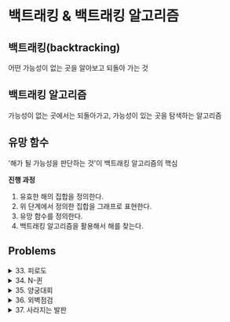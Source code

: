 # 백트래킹 & 백트래킹 알고리즘

## 백트래킹(backtracking)
어떤 가능성이 없는 곳을 알아보고 되돌아 가는 것

## 백트래킹 알고리즘
가능성이 없는 곳에서는 되돌아가고, 가능성이 있는 곳을 탐색하는 알고리즘

## 유망 함수
'해가 될 가능성을 판단하는 것'이 백트래킹 알고리즘의 핵심

**진행 과정**  
1. 유효한 해의 집합을 정의한다.
2. 위 단계에서 정의한 집합을 그래프로 표현한다.
3. 유망 함수를 정의한다.
4. 백트래킹 알고리즘을 활용해서 해를 찾는다.

## Problems
<details>
<summary>33. 피로도</summary>
<div markdown='1'>

---
1. 정답 풀이
```python
def solution(k, dungeons):
    answer = -1
    n = len(dungeons)
    visited = [False] * n
    
    def DFS(cnt, k):
        nonlocal answer
        
        answer = max(answer, cnt)
        
        for i in range(n):
            if not visited[i] and dungeons[i][0] <= k:
                visited[i] = True
                DFS(cnt + 1, k - dungeons[i][1])
                visited[i] = False
    
    DFS(0, k)
    return answer
```
**고민해야할 점**  
- 현재 피로도가 들어가려는 던전의 최소 피로도보다 높아야한다.
    - 현재 어떤 던전에 들어갈 수 있는지 선택할 때 영향을 미친다.
- 이후 해당 던전을 빠져나올 때 현재 피로도가 소모 피로도만큼 준다.
    - 현재 던전을 통과한 다음에 어떤 던전에 갈 수 있는지 선택할 때 영향을 미친다.

**유망 함수**  
- 현재 피로도가 최소 필요도보다 낮으면 백트래킹한다.
---
</div>
</details>


<details>
<summary>34. N-퀸</summary>
<div markdown='1'>

---
1. 내 풀이 (시간 초과!!)
```python
def is_col(c, maps):
    return 1 in (maps[i][c] for i in range(len(maps)))

def is_diag(r, c, maps):
    n = len(maps)
    for i in range(n):
        if r + i < n and c + i < n and maps[r + i][c + i] == 1:
            return True
        if r + i < n and c - i >= 0 and maps[r + i][c - i] == 1:
            return True
        if r - i >= 0 and c + i < n and maps[r - i][c + i] == 1:
            return True
        if r - i >= 0 and c - i >= 0 and maps[r - i][c - i] == 1:
            return True
        
    return False

def is_valid(r, c, maps):
    return not (is_col(c, maps) or is_diag(r, c, maps))

def solution(n):
    ans = 0
    maps = [[0] * n for _ in range(n)]
    
    def DFS(r):
        nonlocal ans
        if r == n:
            ans += 1
            return
        
        for c in range(n):
            if is_valid(r, c, maps):
                maps[r][c] = 1
                DFS(r + 1)
                maps[r][c] = 0
                    
    DFS(0)
    return ans
```

2. 정답 풀이
```python
# 1. 퀸이 서로 공격할 수 없는 위치에 놓이는 경우의 수를 구하는 함수
def getAns(n, y, width, diagonal1, diagonal2):
    ans = 0
    # 2. 모든 행에 대해서 퀸의 위치가 결정되었을 경우
    if y == n:
        # 3. 해결 가능한 경우의 수를 1 증가시킴
        ans += 1
    else:
        # 4. 현재 행에서 퀸이 놓일 수 있는 모든 위치를 시도
        for i in range(n):
            # 5. 해당 위치에 이미 퀸이 있는 경우, 대각선상에 퀸이 있는 경우 스킵
            if width[i] or diagonal1[i + y] or diagonal2[i - y + n]:
                continue
            # 6. 해당 위치에 퀸을 놓음
            width[i] = diagonal1[i + y] = diagonal2[i - y + n] = True
            # 7. 다음 행으로 이동하여 재귀적으로 해결 가능한 경우의 수 찾기
            ans += getAns(n, y + 1, width, diagonal1, diagonal2)
            # 8. 해당 위치에 놓은 퀸을 제거함
            width[i] = diagonal1[i + y] = diagonal2[i - y + n] = False
            
    return ans


def solution(n):
    ans = getAns(n, 0, [False] * n, [False] * (n * 2), [False] * (n * 2))
    return ans
```
**diagoanl1, 2: 체스판의 행과 열의 합을 이용하여 대각선을 체크하는 배열**    
- diagonal1: 오른쪽 위 -> 왼쪽 아래 방향 대각선 방향 퀸 중복 체크용 배열
- diagonal2: 왼쪽 위 -> 오른쪽 아래 방향 대각선 방향 퀸 중복 체크용 배열

---
</div>
</details>


<details>
<summary>35. 양궁대회</summary>
<div markdown='1'>

---
1. 정답 풀이
```python
from itertools import combinations_with_replacement
from collections import Counter

def solution(n, info):
    maxdiff, max_comb = 0, {}
    
    # 1. 주어진 조합에서 각각의 점수 계산
    def calculate_score(combi):
        score1, score2 = 0, 0
        for i in range(1, 11):
            if info[10 - i] < combi.count(i):
                score1 += i
            elif info[10 - i] > 0: # >=가 아님을 주의!
                score2 += i
        return score1, score2
    
    # 2. 최대 차이와 조합 저장
    def calculate_diff(diff, cnt):
        nonlocal maxdiff, max_comb
        if diff > maxdiff:
            max_comb = cnt
            maxdiff = diff
    
    # 3. 가능한 라이언의 과녁 점수 조합의 모든 경우에 대해서 체크
    for combi in combinations_with_replacement(range(11), n):
        cnt = Counter(combi)
        score1, score2 = calculate_score(combi)
        diff = score1 - score2
        calculate_diff(diff, cnt)
    
    # 4. 최대 차이가 0 이상인 경우, 조합 반환
    if maxdiff > 0:
        answer = [0] * 11
        for n in max_comb:
            answer[10 - n] = max_comb[n]
        return answer
    else: # 최대 차이가 0인 경우, -1 반환
        return [-1]
    return answer
```
**문제의 핵심은 어떻게 해야 모든 경우를 빠지지 않고 체크할 수 있는지!**  
- 과녁을 맞힌 순서는 상관이 없으므로 조합으로 생각해야 한다. 순열은 순서에 의존.

**```from itertools import combinations_with_replacement```**  
- 백트래킹 류의 문제에서 자주 활용되는 함수 : 이터러블한 객체와 원소 개수를 받아 중복을 허용한 조합을 튜플 형태로 반환
- 중복을 허용하는 조합
---
</div>
</details>


<details>
<summary>36. 외벽점검</summary>
<div markdown='1'>

---

---
</div>
</details>


<details>
<summary>37. 사라지는 발판</summary>
<div markdown='1'>

---

---
</div>
</details>